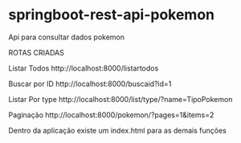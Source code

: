 # springboot-rest-api-pokemon
Api para consultar dados pokemon

ROTAS CRIADAS

Listar Todos
http://localhost:8000/listartodos

Buscar por ID
http://localhost:8000/buscaid?id=1

Listar Por type
http://localhost:8000/list/type/?name=TipoPokemon

Paginação 
http://localhost:8000/pokemon/?pages=1&items=2

Dentro da aplicação existe um index.html para as demais funções
